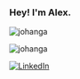 ### Hey! I'm Alex.
<p align="left"> <img src="https://github-readme-stats.vercel.app/api?username=johanga&count_private=true&show_icons=true" alt="johanga" /></p>
<p align="left"> <img src="https://github-profile-trophy.vercel.app/?username=johanga&column=8" alt="johanga" /> </p>
<p align="left">
  <a href="https://www.linkedin.com/in/alexey-kopytov-33750762/"><img src="https://img.shields.io/badge/LinkedIn--_.svg?style=social&logo=linkedin" alt="LinkedIn"></a>
</p>

<!--
**johanga/johanga** is a ✨ _special_ ✨ repository because its `README.md` (this file) appears on your GitHub profile.

Here are some ideas to get you started:

- 🔭 I’m currently working on ...
- 🌱 I’m currently learning ...
- 👯 I’m looking to collaborate on ...
- 🤔 I’m looking for help with ...
- 💬 Ask me about ...
- 📫 How to reach me: ...
- 😄 Pronouns: ...
- ⚡ Fun fact: ...
-->
